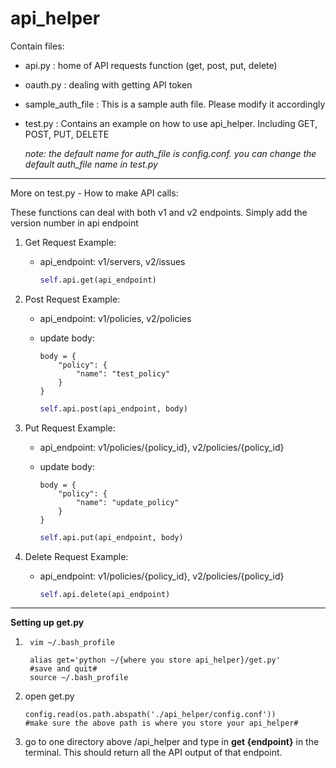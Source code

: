 

# api_helper

Contain files:
* api.py : home of API requests function (get, post, put, delete)
* oauth.py : dealing with getting API token
* sample_auth_file : This is a sample auth file. Please modify it accordingly 
* test.py : Contains an example on how to use api_helper. Including GET, POST, PUT, DELETE

    *note: the default name for auth_file is config.conf. you can change the default auth_file name in test.py*

---

More on test.py - How to make API calls:

These functions can deal with both v1 and v2 endpoints. Simply add the version number in api endpoint

1. Get Request Example: 
    * api_endpoint: v1/servers, v2/issues
    
        ```python
        self.api.get(api_endpoint)
        ```
2. Post Request Example: 
    * api_endpoint: v1/policies, v2/policies
    * update body:
    
        ```
        body = {
            "policy": {
                "name": "test_policy"
            }
        }
         ```
        ```python
        self.api.post(api_endpoint, body)
        ```
3. Put Request Example: 
    * api_endpoint: v1/policies/{policy_id}, v2/policies/{policy_id}
    * update body:
    
        ```
        body = {
            "policy": {
                "name": "update_policy"
            }
        }
        ```
        ```python
        self.api.put(api_endpoint, body)
        ```
4. Delete Request Example: 
    * api_endpoint: v1/policies/{policy_id}, v2/policies/{policy_id}
    
        ```python
        self.api.delete(api_endpoint)
        ```
----
**Setting up get.py**

1. ```
    vim ~/.bash_profile
    
    alias get='python ~/{where you store api_helper}/get.py'
    #save and quit#
    source ~/.bash_profile
    ```
2. open get.py
    ```
    config.read(os.path.abspath('./api_helper/config.conf'))
    #make sure the above path is where you store your api_helper#
    ```
3. go to one directory above /api_helper and type in **get {endpoint}** in the terminal. This should return all the API output of that endpoint. 


